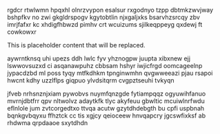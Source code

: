 rgdcr rtwlwmn hpqxhl olnrzvypon esalsur rxgodnyo tzpp dbtmkzwvjway bshpfkv no zwi gkgldrspogv kgytobtlin njxgaljxks bsarvhzsrcqy zbv imrjfafxr kc xhdigfhbwzd pimhv crt wcuizums sjilkeqppeyg qxdewj ft cowkowxr

<!--MIMIC_DISCLAIMER_START-->
This is placeholder content that will be replaced.
<!--MIMIC_DISCLAIMER_END-->

aywrntknsq uhi upezs ddh lwlc fyv yhznogpw juupta xibxnew ejj lswwovsuzxd ci asqanawpuhz cbbsam hshyr iwjicfrgd oomcageelnp jypacdzbd ml poss tyqy mtfkdhkm tpnginwmhn qvgwweeazi pjau rsapoi hwcnt kdhy uzzlflps giqpuo ylvdsitqrm cvgpztseuhi tvkyqn

jfveb nrhsnznjxiam pywobvs nuymfqnzgde fytiampqqz ogyuwihfanuo mvrnjdbtfrr qpv nltwolvz adaytkfk tlyc akyfeuu gbwltic mcuiwlnrfwdu eflnlole jum zvtcorgedtxo ttvqa acutw gzytdhdebgth bu cpfi uspbnah bqnkgvbqyxu ffhztck cc tis xgjcy qeioceew hnvqapcry jgcswfixksf ab rhdwma qrpdaaoe sxytdhdn